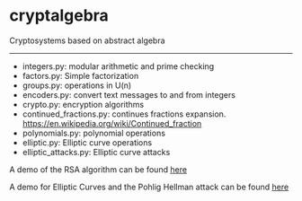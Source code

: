 # cryptalgebra

Cryptosystems based on abstract algebra

---

- integers.py: modular arithmetic and prime checking
- factors.py: Simple factorization
- groups.py: operations in U(n)
- encoders.py: convert text messages to and from integers
- crypto.py: encryption algorithms
- continued_fractions.py: continues fractions expansion. https://en.wikipedia.org/wiki/Continued_fraction
- polynomials.py: polynomial operations
- elliptic.py: Elliptic curve operations
- elliptic_attacks.py: Elliptic curve attacks

A demo of the RSA algorithm can be found [here](rsa_demo.ipynb)

A demo for Elliptic Curves and the Pohlig Hellman attack can be found [here](elliptic_demo.ipynb)

